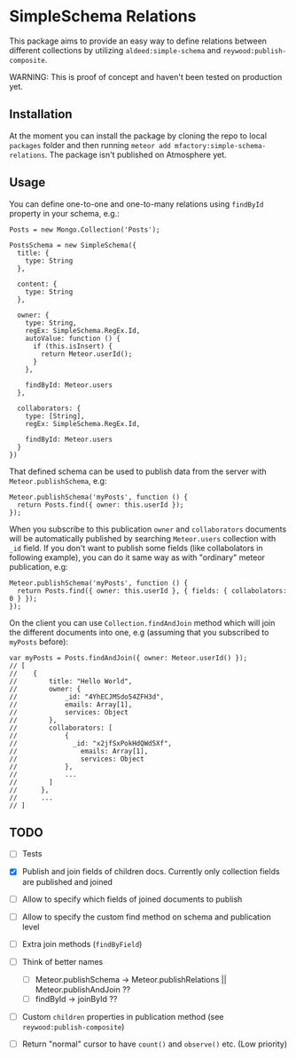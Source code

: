 SimpleSchema Relations
======================

This package aims to provide an easy way to define relations between different collections by utilizing `aldeed:simple-schema` and `reywood:publish-composite`.

WARNING: This is proof of concept and haven't been tested on production yet.

## Installation ##

At the moment you can install the package by cloning the repo to local `packages` folder and then running `meteor add mfactory:simple-schema-relations`. The package isn't published on Atmosphere yet.

## Usage ##

You can define one-to-one and one-to-many relations using `findById` property in your schema, e.g.:

```
Posts = new Mongo.Collection('Posts');

PostsSchema = new SimpleSchema({
  title: {
    type: String
  },

  content: {
    type: String
  },

  owner: {
    type: String,
    regEx: SimpleSchema.RegEx.Id,
    autoValue: function () {
      if (this.isInsert) {
        return Meteor.userId();
      }
    },

    findById: Meteor.users
  },

  collaborators: {
    type: [String],
    regEx: SimpleSchema.RegEx.Id,

    findById: Meteor.users
  }
})
```

That defined schema can be used to publish data from the server with `Meteor.publishSchema`, e.g:

```
Meteor.publishSchema('myPosts', function () {
  return Posts.find({ owner: this.userId });
});
```

When you subscribe to this publication `owner` and `collaborators` documents will be automatically published by searching `Meteor.users` collection with `_id` field. If you don't want to publish some fields (like collabolators in following example), you can do it same way as with "ordinary" meteor publication, e.g:

```
Meteor.publishSchema('myPosts', function () {
  return Posts.find({ owner: this.userId }, { fields: { collabolators: 0 } });
});
```

On the client you can use `Collection.findAndJoin` method which will join the different documents into one, e.g (assuming that you subscribed to `myPosts` before):

```
var myPosts = Posts.findAndJoin({ owner: Meteor.userId() });
// [
//    {
//        title: "Hello World",
//        owner: {
//            _id: "4YhECJMSdo54ZFH3d",
//            emails: Array[1],
//            services: Object
//        },
//        collaborators: [
//            {
//              _id: "x2jfSxPokHdQWd5Xf",
//                emails: Array[1],
//                services: Object
//            },
//            ...
//        ]
//      },
//      ...
// ]
```

## TODO ##

- [ ] Tests
- [x] Publish and join fields of children docs. Currently only collection fields are published and joined
- [ ] Allow to specify which fields of joined documents to publish
- [ ] Allow to specify the custom find method on schema and publication level
- [ ] Extra join methods (`findByField`)
- [ ] Think of better names
  - [ ] Meteor.publishSchema -> Meteor.publishRelations || Meteor.publishAndJoin ??
  - [ ] findById -> joinById ??
- [ ] Custom `children` properties in publication method (see `reywood:publish-composite`)
- [ ] Return "normal" cursor to have `count()` and `observe()` etc. (Low priority)

